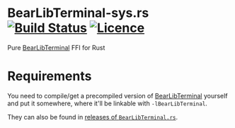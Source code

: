 # BearLibTerminal-sys.rs [![Build Status](https://travis-ci.org/nabijaczleweli/BearLibTerminal-sys.rs.svg?branch=master)](https://travis-ci.org/nabijaczleweli/BearLibTerminal-sys.rs) [![Licence](https://img.shields.io/badge/license-MIT-blue.svg?style=flat)](LICENSE)
Pure [BearLibTerminal](https://bitbucket.org/cfyzium/bearlibterminal) FFI for Rust

# Requirements
You need to compile/get a precompiled version of [BearLibTerminal](https://bitbucket.org/cfyzium/bearlibterminal) yourself and put it somewhere, where it'll be linkable with `-lBearLibTerminal`.

They can also be found in [releases of `BearLibTerminal.rs`](https://github.com/nabijaczleweli/BearLibTerminal.rs/releases).
